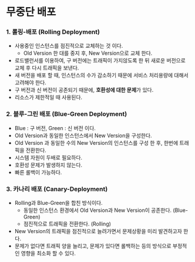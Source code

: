 # 무중단 배포

### 1. 롤링-배포 (Rolling Deployment)
- 사용중인 인스턴스를 점진적으로 교체하는 것 이다.
  - Old Version 한 대를 중지 후, New Version으로 교체 한다.
- 로드밸런서를 이용하여, 구 버전에는 트래픽이 가지않도록 한 뒤 새로운 버전으로 교체 후 다시 트래픽을 보낸다.
- 새 버전을 배포 할 때, 인스턴스의 수가 감소하기 때문에 서비스 처리용량에 대해서 고려해야 한다.
- 구 버전과 신 버전이 공존되기 때문에, **호환성에 대한 문제**가 있다.
- 리소스가 제한적일 때 사용된다.

### 2. 블루-그린 배포 (Blue-Green Deployment)
- Blue : 구 버전, Green : 신 버전 이다.
- Old Version과 동일한 인스턴스에서 New Version을 구성한다.
- Old Version 과 동일한 수의 New Version의 인스턴스를 구성 한 후, 한번에 트래픽을 전환한다.
- 시스템 자원이 두배로 필요하다.
- 호환성 문제가 발생하지 않는다.
- 빠른 롤백이 가능하다.

### 3. 카나리 배포 (Canary-Deployment)
- Rolling과 Blue-Green을 합친 방식이다.
  - 동일한 인스턴스 환경에서 Old Version과 New Version이 공존한다. (Blue-Green)
  - 점진적으로 트래픽을 전환한다. (Rolling)
- New Version의 트래픽을 점진적으로 늘려가면서 문제상황을 미리 발견하고자 한다.
- 문제가 없다면 트래픽 양을 늘리고, 문제가 있다면 롤백하는 등의 방식으로 부정적인 영향을 최소화 할 수 있다.